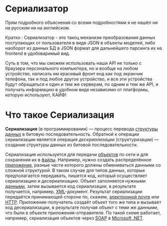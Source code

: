 
# Сериализатор

Прям подробного объяснения со всеми подробностями я не нашёл ни на русском ни на английском. 

Кратко : Сериализатор - это такоц механизм преобразования данных поступающих от пользователя в виде JSON в объекты моделей, либо наоборот из данных БД в JSON формат для дальнейшего парсинга их на frontend в удобоваримый вид.

Суть в том, что мы сможем использовать наши API не только с браузера персонального компьютера, но и вообще на любом устройстве, написать им красивый фронт енд как под экранчик телефона, так и под любое другое устройство, и все эти устройства будут обращаться к один и тем же серверам, по одним и тем же API, и получать информацию в удобном виде независимо от платформы, которую используют, КАЙФ!

# Что такое Сериализация

**Сериализация** (в программировании) — процесс перевода [структуры данных](https://ru.wikipedia.org/wiki/%D0%A1%D1%82%D1%80%D1%83%D0%BA%D1%82%D1%83%D1%80%D0%B0_%D0%B4%D0%B0%D0%BD%D0%BD%D1%8B%D1%85 "Структура данных") в битовую последовательность. Обратной к операции сериализации является операция _десериализации_ (структуризации) — создание структуры данных из битовой последовательности.

Сериализация используется для передачи [объектов](https://ru.wikipedia.org/wiki/%D0%9E%D0%B1%D1%8A%D0%B5%D0%BA%D1%82_(%D0%BF%D1%80%D0%BE%D0%B3%D1%80%D0%B0%D0%BC%D0%BC%D0%B8%D1%80%D0%BE%D0%B2%D0%B0%D0%BD%D0%B8%D0%B5) "Объект (программирование)") по сети и для сохранения их в [файлы](https://ru.wikipedia.org/wiki/%D0%A4%D0%B0%D0%B9%D0%BB "Файл"). Например, нужно создать распределённое [приложение](https://ru.wikipedia.org/wiki/%D0%9F%D1%80%D0%B8%D0%BA%D0%BB%D0%B0%D0%B4%D0%BD%D0%BE%D0%B5_%D0%BF%D1%80%D0%BE%D0%B3%D1%80%D0%B0%D0%BC%D0%BC%D0%BD%D0%BE%D0%B5_%D0%BE%D0%B1%D0%B5%D1%81%D0%BF%D0%B5%D1%87%D0%B5%D0%BD%D0%B8%D0%B5 "Прикладное программное обеспечение"), разные части которого должны обмениваться данными со сложной структурой. В таком случае для типов данных, которые предполагается передавать, пишется код, который осуществляет сериализацию и десериализацию. Объект заполняется нужными [данными](https://ru.wikipedia.org/wiki/%D0%94%D0%B0%D0%BD%D0%BD%D1%8B%D0%B5 "Данные"), затем вызывается код сериализации, в результате получается, например, [XML](https://ru.wikipedia.org/wiki/XML "XML")-документ. Результат сериализации передаётся принимающей стороне по, скажем, [электронной почте](https://ru.wikipedia.org/wiki/%D0%AD%D0%BB%D0%B5%D0%BA%D1%82%D1%80%D0%BE%D0%BD%D0%BD%D0%B0%D1%8F_%D0%BF%D0%BE%D1%87%D1%82%D0%B0 "Электронная почта") или [HTTP](https://ru.wikipedia.org/wiki/HTTP "HTTP"). Приложение-получатель создаёт объект того же типа и вызывает код десериализации, в результате получая объект с теми же данными, что были в объекте приложения-отправителя. По такой схеме работает, например, сериализация объектов через [SOAP](https://ru.wikipedia.org/wiki/SOAP "SOAP") в [Microsoft .NET](https://ru.wikipedia.org/wiki/Microsoft_.NET "Microsoft .NET").
